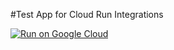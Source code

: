 #Test App for Cloud Run Integrations


[![Run on Google Cloud](https://deploy.cloud.run/button.svg)](https://stacks-button-redirect-ean27jt5ha-uc.a.run.app)
